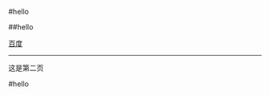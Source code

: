 #hello

##hello

[百度][id]



---

这是第二页

#hello



































[id]:www.baidu.com"跳转搜索引擎"

